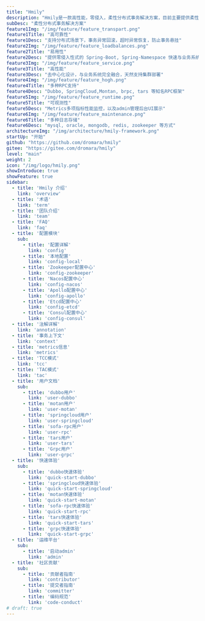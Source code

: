 ```yaml
---
title: "Hmily"
description: "Hmily是一款高性能，零侵入，柔性分布式事务解决方案，目前主要提供柔性事务的支持，包含 TCC, TAC(自动生成回滚SQL) 方案，未来还会支持 XA 等方案。"
subDesc: "柔性分布式事务解决方案"
feature1Img: "/img/feature/feature_transpart.png"
feature1Title: "高可靠性"
feature1Desc: "支持分布式场景下，事务异常回滚，超时异常恢复，防止事务悬挂"
feature2Img: "/img/feature/feature_loadbalances.png"
feature2Title: "易用性"
feature2Desc: "提供零侵入性式的 Spring-Boot, Spring-Namespace 快速与业务系统集成"
feature3Img: "/img/feature/feature_service.png"
feature3Title: "高性能"
feature3Desc: "去中心化设计，与业务系统完全融合，天然支持集群部署"
feature4Img: "/img/feature/feature_hogh.png"
feature4Title: "多种RPC支持"
feature4Desc: "Dubbo, SpringCloud,Montan, brpc, tars 等知名RPC框架"
feature5Img: "/img/feature/feature_runtime.png"
feature5Title: "可观测性"
feature5Desc: "Metrics多项指标性能监控，以及admin管理后台UI展示"
feature6Img: "/img/feature/feature_maintenance.png"
feature6Title: "多种日志存储"
feature6Desc: "mysql, oracle, mongodb, redis, zookeeper 等方式"
architectureImg: "/img/architecture/hmily-framework.png"
startUp: "开始"
github: "https://github.com/dromara/hmily"
gitee: "https://gitee.com/dromara/hmily"
level: "main"
weight: 2
icon: "/img/logo/hmily.png"
showIntroduce: true
showFeature: true
sidebar:
  - title: 'Hmily 介绍'  	
    link: 'overview'
  - title: '术语'  	
    link: 'term'
  - title: '团队介绍'  	
    link: 'team'
  - title: 'FAQ'  	
    link: 'faq'
  - title: '配置模块'
    sub:
      - title: '配置详解'  	
        link: 'config'
      - title: '本地配置'  	
        link: 'config-local'
      - title: 'Zookeeper配置中心'  	
        link: 'config-zookeeper'
      - title: 'Nacos配置中心'  	
        link: 'config-nacos'
      - title: 'Apollo配置中心'  	
        link: 'config-apollo'
      - title: 'Etcd配置中心'  	
        link: 'config-etcd'
      - title: 'Consul配置中心'  	
        link: 'config-consul'
  - title: '注解详解'  	
    link: 'annotation'
  - title: '事务上下文'  	
    link: 'context'
  - title: 'metrics信息'  	
    link: 'metrics'
  - title: 'TCC模式'  	
    link: 'tcc'
  - title: 'TAC模式'  	
    link: 'tac'
  - title: '用户文档'
    sub:
      - title: 'dubbo用户'  	
        link: 'user-dubbo'
      - title: 'motan用户'  	
        link: 'user-motan'
      - title: 'springcloud用户'  	
        link: 'user-springcloud'
      - title: 'sofa-rpc用户'  	
        link: 'user-rpc'
      - title: 'tars用户'  	
        link: 'user-tars'
      - title: 'Grpc用户'  	
        link: 'user-grpc' 
  - title: '快速体验'
    sub:
      - title: 'dubbo快速体验'  	
        link: 'quick-start-dubbo'
      - title: 'springcloud快速体验'  	
        link: 'quick-start-springcloud'
      - title: 'motan快速体验'  	
        link: 'quick-start-motan'
      - title: 'sofa-rpc快速体验'  	
        link: 'quick-start-rpc'
      - title: 'tars快速体验'  	
        link: 'quick-start-tars'
      - title: 'grpc快速体验'  	
        link: 'quick-start-grpc'
  - title: '运维平台'
    sub:
      - title: '启动admin'  	
        link: 'admin'
  - title: '社区贡献'
    sub:
      - title: '贡献者指南'  	
        link: 'contributor'
      - title: '提交者指南'  	
        link: 'committer'
      - title: '编码规范'  	
        link: 'code-conduct'      
# draft: true
---
```


